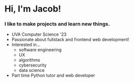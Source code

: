 # Hi, I'm Jacob!

### I like to make projects and learn new things.

* UVA Computer Science '23
* Passionate about fullstack and frontend web development!
* Interested in...
  * software engineering
  * UX
  * algorithms
  * cybersecurity
  * data science 
* Part time Python tutor and web developer

